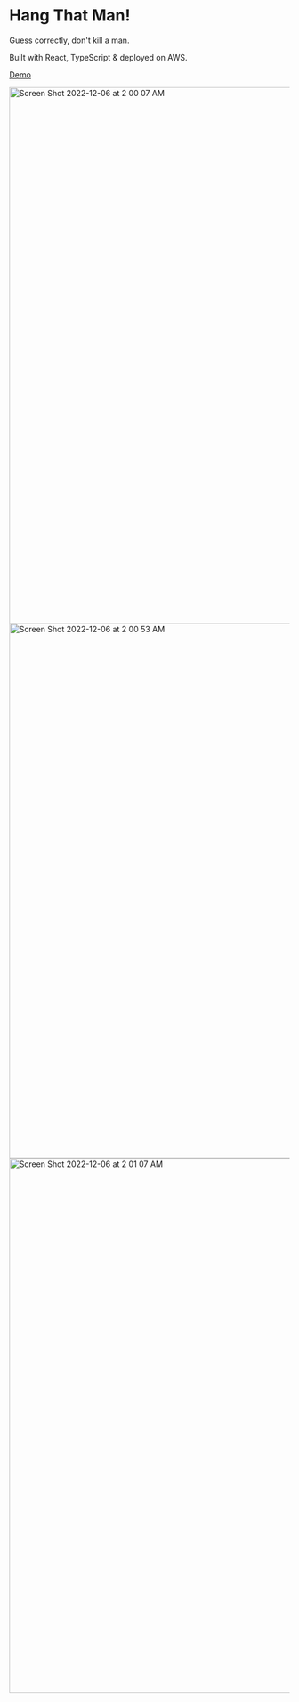 # Hang That Man!

Guess correctly, don't kill a man.

Built with React, TypeScript & deployed on AWS.

[Demo](http://18.217.74.94/)

<img width="963" alt="Screen Shot 2022-12-06 at 2 00 07 AM" src="https://user-images.githubusercontent.com/104343338/205854133-98edbf17-71a5-4365-b296-0abda9bd9de4.png">

<img width="961" alt="Screen Shot 2022-12-06 at 2 00 53 AM" src="https://user-images.githubusercontent.com/104343338/205854256-5c8fefd4-b992-49a8-8c69-5d21262a7b19.png">

<img width="961" alt="Screen Shot 2022-12-06 at 2 01 07 AM" src="https://user-images.githubusercontent.com/104343338/205854299-d9d1ab0d-49a7-4a18-9536-2cb1ed80fd41.png">
